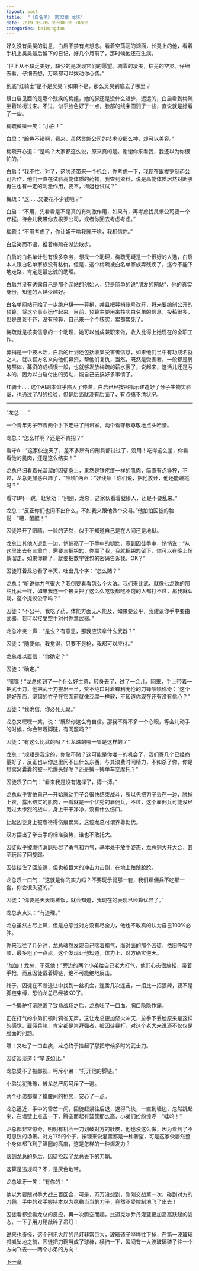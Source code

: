 ```yaml
---
layout: post
title:  "《白名单》 第32章 龙珠"
date: 2019-03-05 09:00:00 +0800
categories: baimingdan
---
```


好久没有吴昊的消息，白启不禁有点想念。看着空荡荡的湖面，长凳上的他，看着手机上吴昊最后留下的日记，好几个月前了，那时候他还在生病。 

“世上从不缺乏美好，缺少的是发现它们的愿望。凋零的凄美，枯芜的空灵。仔细去看，仔细去想，万籁都可以拨动你心弦。”

到底“红骑士”是不是吴昊？如果不是，那么吴昊到底去了哪里？

跟白启见面的是哪个残疾的梅姐，她的脚还是没什么进步，远远的，白启看到梅疏坐着轮椅过来。不过，似乎脸色好了一点，脸部的线条圆润了一些，直说就是好看了一些。

梅疏微微一笑：“小白！”

白启：“脸色不错啊，看来，虽然灵蜥公司的技术没那么神，却可以美容。”

梅疏开心道：“是吗？大家都这么说，原来真的是。谢谢你来看我，我还以为你很忙的。”

白启：“我不忙，对了，这次还带来一个机会，你考虑一下，我现在跟梭罗制药公司合作，他们一直在试验高能体质的药物，我查到资料，说是高能体质居然对断肢再生也有一定的刺激作用，要不，梅姐也试试？”

梅疏：“这……又要花不少钱吧？”

白启：“不用，先看看是不是真的有刺激作用，如果有，再考虑找灵蜥公司要一个疗程。待会儿我带你去梭罗公司，或者你回去考虑考虑。”

梅疏：“不用考虑了，你让姐干啥我就干啥，我相信你。”

白启笑而不语，推着梅疏在湖边散步。

白启的白名单计划有很多杂务，想找一个助理，梅疏无疑是一个很好的人选，白启本人跟白名单家族没有私仇，但是，这个梅疏被白名单家族弄残疾了，迄今不能下地走路，肯定是最忠诚的助理。

白启并没有透露自己是那个网站的创始人，只是简单的说“朋友的网站”，他的真实身份，知道的人越少越好。

白名单网站开始了一步绝户棋——募捐，并且把募捐账号改开，将来要编制公开的预算，将这个事业运作起来。目前，预算主要用来核实白名单的信息，投稿很多，但是良莠不齐，没有预算，自己来一个个核实，累都累死了。

梅疏就是核实信息的一个助理，她可以当成兼职来做，收入比得上她现在的全职工作。

募捐是一个技术活，白启的计划还包括收集受害者信息，如果他们当中有功成名就之人，就以官方名义向他们募资，帮他们复仇，当然，既然是受害者，一般都是弱势群体，募资的成绩很一般，也就够发放梅疏的薪水罢了，说起来，这活儿还是亏本的，因为以白启付出的劳动，能自己去搞好多事情了。

红骑士……这个AI副本似乎陷入了停滞，白启已经按照指示建造好了分子生物实验室，也通过了AI的检验，但是后面就没有后面了，有点搞不清状况。

***

“龙总……”

一个青年男子带着两个手下走进了刑讯室，两个看守很尊敬地点头哈腰。

龙总：“怎么样啊？还是不肯招？”

看守A：“这家伙逆天了，差不多所有的刑具都试过了，没用！吃得这么差，你看看他的肌肉，还是这么结实！”

龙总仔细看着光溜溜的囚徒身上，果然是铁疙瘩一样的肌肉，简直有点狰狞，不过，龙总更加感兴趣了，“啧啧”两声：“好线条！你们说，把他放开，他还能蹦跶吗？”

看守B吓一跳，赶紧劝：“别别，龙总，这家伙看着就瘆人，还是不要乱来。”

龙总：“反正你们也问不出什么，不如我来跟他做个交易。”他拍拍囚徒的脸说：“喂，醒醒！”

囚徒睁开了眼睛，一脸的茫然，似乎不知道自己是在人间还是地狱。

龙总让其他人退到一边，悄悄亮了一下手中的钥匙，塞到囚徒手中，悄悄说：“从这里出去有三重门，需要三把钥匙，你赢了我，我就把钥匙留下，你可以在晚上悄悄溜走。如果你输了，就要把数字钱包的密码告诉我，OK？”

囚徒盯着龙总看了半天，吐出几个字：“怎么赌？”

龙总：“听说你力气很大？我倒要看看怎么个大法。我们来比武，就像七龙珠的那些比武一样，如果我连一个被关押了这么久吃饭都吃不饱的人都打不过，那我就认栽，这个提议公平吗？”

囚徒：“不公平，我吃了药，体能方面无人能及，如果要公平，我建议你手中要由武器，我可以接受空手对付你拿武器。”

龙总冷笑一声：“是么？有意思，那我应该拿什么武器？”

囚徒：“随便你，我觉得，只要不是枪，我都可以应付。”

龙总难以置信：“你确定？”

囚徒：“确定。”

“嘿嘿！”龙总想到了一个什么好主意，转身去了，过了一会儿，回来，手上带着一把武士刀，他把武士刀拔出一半，赞不绝口对着锋利无伦的刀锋啧啧称奇：“这个是好东西，坚韧的竹子在它面前就像豆腐一样软，不知道你现在还有没有信心？”

囚徒：“我确信，你必死无疑。”

龙总又嘿嘿一笑，说：“既然你这么有自信，那我不得不多一个心眼，等会儿动手的时候，你会带着脚链，有问题吗？”

囚徒：“有这么比武的吗？七龙珠的哪一集是这样的？”

龙总：“规矩是我定的，你赌不赌？这可能是你唯一的机会了，我们哥几个已经商量好了，反正也从你这里问不出什么东西，与其浪费时间精力，不如杀了你，你是想窝窝囊囊的被一枪爆头好呢？还是搏一搏单车变摩托？”

囚徒叹了口气：“看来我是没有选择了，搏一搏。”

龙总似乎害怕自己一开始就动刀子会很快结束战斗，所以先把刀子丢在一边，脱掉上衣，露出结实的肌肉，一看就是一个优秀的雇佣兵，不过，这个雇佣兵可能没经历过太惨烈的战斗，身上干干净净，没有什么伤口。

比起囚徒身上被虐待得伤痕累累，这位龙总可谓养尊处优。

双方摆出了拳击手的标准姿势，谁也不敢托大。

囚徒似乎被虐待消磨殆尽了勇气和力气，基本处于放手姿态，龙总则大开大合，甚至玩起了回旋踢。

囚徒挡住了回旋踢，但也被巨大的冲击力击倒，在地上踉踉跄跄。

龙总叹一口气：“这就是你的实力吗？不要玩示弱那一套，我们雇佣兵不吃那一套，你会很失望的。”

囚徒：“你要是天天喝稀饭，就会知道，我现在的表现已经算优异了。”

龙总点点头：“有道理。”

龙总虽然占尽上风，但是总感觉对方没有尽全力，他也不敢真的认为自己100%必胜。

你来我往了几分钟，龙总骇然发现自己喘着粗气，而对面的那个囚徒，依旧呼吸平顺，最多粗了一点点，这个发现让他知道，体力上，对方确实逆天。

“加油！龙总，干死他！”旁边的两个小弟给自己老大打气，他们心态很放松，带着手枪，而且囚徒戴着脚链，绝不可能绝地反击。

终于，囚徒在不断退让中找到一丝机会，连番几次连击，一招比一招狠辣，要不是脚链束缚，恐怕龙总已经被KO了。

一个懒驴打滚脱离了致命战场之后，龙总吐了一口血，胸口隐隐作痛。

正在打气的小弟们顿时鸦雀无声，这让龙总更加怒火冲天，总手下丢脸原来是这样的感觉。雇佣兵嘛，肯定都是崇拜强者，被囚徒暴打，对这个老大来说还不仅仅是脸面的问题。

噗！又吐了一口血痰，龙总终于捡起了那把守候多时的武士刀。

囚徒淡淡道：“早该如此。”

龙总受不了被鄙视，呵斥小弟：“打开他的脚链。”

小弟犹犹豫豫，被龙总严厉呵斥了一遍。

两个小弟都摸了摸腰间的枪套，安心了一点。

龙总逼近，手中的雪芒一闪，囚徒赶紧往后退，退得飞快，一直到墙边，忽然跳起来，在墙壁上点击一下，腾空而起有篮筐那么高，小弟们纷纷惊呼：“哇呜！”

龙总都非常惊奇，明明有机会一刀划破对方的肚皮，他也没这么做，因为看到了不可思议的场景。对方175的个子，按理来说灌篮都是一种奢望，可是这家伙居然整个身体都飞到了篮圈的高度，这是怎样的一种爆发力？

落到龙总的身后，囚徒捡起了龙总丢下的刀鞘。

这算是违规吗？不，是灰色地带。

龙总呲牙一笑：“有你的！”

他以为要跟对手大战三百回合，可是，万万没想到，刚刚交战第一次，碰到对方的刀鞘，手中的双手握持本以为稳稳当当的刀子，竟然不受控制地飞了出去！

囚徒看都没看龙总的反应，再一次腾空而起，比迈克尔乔丹灌篮更加高高跃起的姿态，一下子用刀鞘敲碎了吊灯！

说来也奇怪，这个刑讯大厅的吊灯非常巨大，玻璃碴子哗哗往下掉，在第一波玻璃呱呱坠地之前，囚徒把刀鞘当成了球棒，横扫一下，瞬间有一大波玻璃碴子往一个方向飞去——两个小弟的方向！

[下一章](/baimingdan/2019/03/06/33.html)
